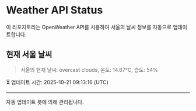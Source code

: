 
# Weather API Status

이 리포지토리는 OpenWeather API를 사용하여 서울의 날씨 정보를 자동으로 업데이트합니다.

## 현재 서울 날씨
> 서울의 현재 날씨: overcast clouds, 온도: 14.67°C, 습도: 54%

⏳ 업데이트 시간: 2025-10-21 09:13:16 (UTC)

---
자동 업데이트 봇에 의해 관리됩니다.

